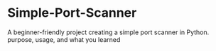 # Simple-Port-Scanner
A beginner-friendly project creating a simple port scanner in Python. 
purpose, usage, and what you learned
